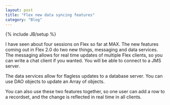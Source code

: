 ```yaml
---
layout: post
title: "Flex new data syncing features"
category: "Blog"
---
```

{% include JB/setup %}

I have seen about four sessions on Flex so far at MAX. The new features coming out in Flex 2.0 do two new things, messaging and data services. The messaging allows for real time updates of multiple Flex clients, so you can write a chat client if you wanted. You will be able to connect to a JMS server.

The data services allow for flagless updates to a database server. You can use DAO objects to update an Array of objects.

You can also use these two features together, so one user can add a row to a recordset, and the change is reflected in real time in all clients.